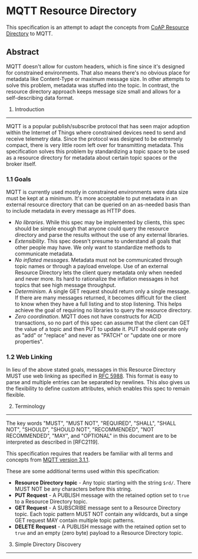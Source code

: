 MQTT Resource Directory
=======================

This specification is an attempt to adapt the concepts from [CoAP Resource Directory][1] to MQTT.


Abstract
--------

MQTT doesn't allow for custom headers, which is fine since it's designed for constrained environments. That also means there's no obvious place for metadata like Content-Type or maximum message size. In other attempts to solve this problem, metadata was stuffed into the topic. In contrast, the resource directory approach keeps message size small and allows for a self-describing data format. 


1. Introduction
---------------

MQTT is a popular publish/subscribe protocol that has seen major adoption within the Internet of Things where constrained devices need to send and receive telemetry data. Since the protocol was designed to be extremely compact, there is very little room left over for transmitting metadata. This specification solves this problem by standardizing a topic space to be used as a resource directory for metadata about certain topic spaces or the broker itself.


### 1.1 Goals

MQTT is currently used mostly in constrained environments were data size must be kept at a minimum. It's more acceptable to put metadata in an external resource directory that can be queried on an as-needed basis than to include metadata in every message as HTTP does.

* *No libraries*. While this spec may be implemented by clients, this spec should be simple enough that anyone could query the resource directory and parse the results without the use of any external libraries.
* *Extensibility*. This spec doesn't presume to understand all goals that other people may have. We only want to standardize methods to communicate metadata.
* *No inflated messages*. Metadata must not be communicated through topic names or through a payload envelope. Use of an external Resource Directory lets the client query metadata only when needed and never more. Its hard to rationalize the inflation messages in hot topics that see high message throughput. 
* *Determinism*. A single GET request should return only a single message. If there are many messages returned, it becomes difficult for the client to know when they have a full listing and to stop listening. This helps achieve the goal of requiring no libraries to query the resource directory.
* *Zero coordination*. MQTT does not have constructs for ACID transactions, so no part of this spec can assume that the client can GET the value of a topic and then PUT to update it. PUT should operate only as "add" or "replace" and never as "PATCH" or "update one or more properties".
 

### 1.2 Web Linking

In lieu of the above stated goals, messages in this Resource Directory MUST use web linking as specified in [RFC 5988][3]. This format is easy to parse and multiple entries can be separated by newlines. This also gives us the flexibility to define custom attributes, which enables this spec to remain flexible.


2. Terminology
--------------

The key words "MUST", "MUST NOT", "REQUIRED", "SHALL", "SHALL NOT", "SHOULD", "SHOULD NOT", "RECOMMENDED", "NOT RECOMMENDED", "MAY", and "OPTIONAL" in this document are to be interpreted as described in [RFC2119].

This specification requires that readers be familiar with all terms and concepts from [MQTT version 3.1.1][2].

These are some additional terms used within this specification:

* **Resource Directory topic** - Any topic starting with the string `$rd/`. There MUST NOT be any characters before this string.
* **PUT Request** - A PUBLISH message with the retained option set to `true` to a Resource Directory topic.
* **GET Request** - A SUBSCRIBE message sent to a Resource Directory topic. Each topic pattern MUST NOT contain any wildcards, but a singe GET request MAY contain multiple topic patterns.
* **DELETE Request** - A PUBLISH message with the retained option set to `true` and an empty (zero byte) payload to a Resource Directory topic.


3. Simple Directory Discovery
-----------------------------





 [1]: https://tools.ietf.org/html/draft-ietf-core-resource-directory-02
 [2]: http://docs.oasis-open.org/mqtt/mqtt/v3.1.1/os/mqtt-v3.1.1-os.html
 [3]: https://tools.ietf.org/html/rfc5988
